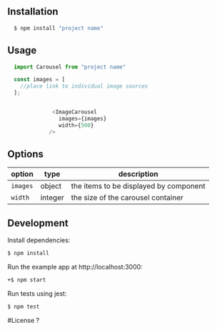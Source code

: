 ## Installation

```sh
  $ npm install "project name"
```

## Usage

```javascript
  import Carousel from "project name"

  const images = [
    //place link to individual image sources
  ];


              <ImageCarousel 
                images={images}
                width={500}
             />
```
## Options

| option      | type      | description                           |
|------------ |-----------|---------------------------------------|
|`images`     |object     | the items to be displayed by component |
|`width`      |integer    | the size of the carousel container     |



## Development

Install dependencies:

```sh
$ npm install
```
Run the example app at http://localhost:3000:

```sh
+$ npm start
```
Run tests using jest:

```sh
$ npm test
```

#License
  ?